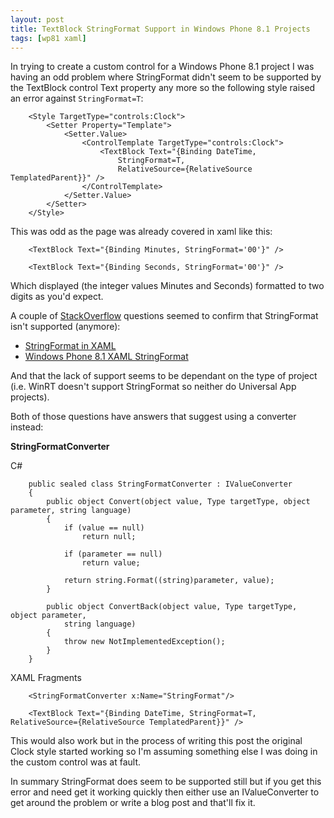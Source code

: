 ```yaml
---
layout: post
title: TextBlock StringFormat Support in Windows Phone 8.1 Projects
tags: [wp81 xaml]
---
```

In trying to create a custom control for a Windows Phone 8.1 project I was having an odd problem where StringFormat didn't seem to be supported by the TextBlock control Text property any more so the following style raised an error against `StringFormat=T`: 

		<Style TargetType="controls:Clock">
		    <Setter Property="Template">
		        <Setter.Value>
		            <ControlTemplate TargetType="controls:Clock">
		                <TextBlock Text="{Binding DateTime, 
		                    StringFormat=T,
		                    RelativeSource={RelativeSource TemplatedParent}}" />
		            </ControlTemplate>
		        </Setter.Value>
		    </Setter>
		</Style>

This was odd as the page was already covered in xaml like this:


		<TextBlock Text="{Binding Minutes, StringFormat='00'}" />

		<TextBlock Text="{Binding Seconds, StringFormat='00'}" /> 


Which displayed (the integer values Minutes and Seconds) formatted to two digits as you'd expect.

A couple of [StackOverflow](http://stackoverflow.com/) questions seemed to confirm that StringFormat isn't supported (anymore):

- [StringFormat in XAML](http://stackoverflow.com/questions/24966425/stringformat-in-xaml)
- [Windows Phone 8.1 XAML StringFormat](http://stackoverflow.com/questions/24127262/windows-phone-8-1-xaml-stringformat)

And that the lack of support seems to be dependant on the type of project (i.e. WinRT doesn't support StringFormat so neither do Universal App projects).

Both of those questions have answers that suggest using a converter instead:

**StringFormatConverter**

C# 

		public sealed class StringFormatConverter : IValueConverter
		{
		    public object Convert(object value, Type targetType, object parameter, string language)
		    {
		        if (value == null)
		            return null;
		
		        if (parameter == null)
		            return value;
		
		        return string.Format((string)parameter, value);
		    }
		
		    public object ConvertBack(object value, Type targetType, object parameter,
		        string language)
		    {
		        throw new NotImplementedException();
		    }
		}

XAML Fragments

		<StringFormatConverter x:Name="StringFormat"/>	
	
		<TextBlock Text="{Binding DateTime, StringFormat=T,	RelativeSource={RelativeSource TemplatedParent}}" />

This would also work but in the process of writing this post the original Clock style started working so I'm assuming something else I was doing in the custom control was at fault.

In summary StringFormat does seem to be supported still but if you get this error and need get it working quickly then either use an IValueConverter to get around the problem or write a blog post and that'll fix it.
